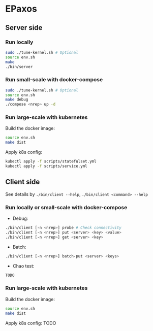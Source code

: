 # EPaxos

## Server side

### Run locally

```sh
sudo ./tune-kernel.sh # Optional
source env.sh
make
./bin/server
```

### Run small-scale with docker-compose

```sh
sudo ./tune-kernel.sh # Optional
source env.sh
make debug
./compose <nrep> up -d
```

### Run large-scale with kubernetes

Build the docker image:
```sh
source env.sh
make dist
```

Apply k8s config:
```sh
kubectl apply -f scripts/statefulset.yml
kubectl apply -f scripts/service.yml
```

## Client side

See details by `./bin/client --help`, `./bin/client <command> --help`

### Run locally or small-scale with docker-compose

- Debug:

```sh
./bin/client [-n <nrep>] probe # Check connectivity
./bin/client [-n <nrep>] put <server> <key> <value>
./bin/client [-n <nrep>] get <server> <key>
```

- Batch:

```sh
./bin/client [-n <nrep>] batch-put <server> <keys>
```

- Chao test:

```sh
TODO
```

### Run large-scale with kubernetes

Build the docker image:
```sh
source env.sh
make dist
```

Apply k8s config:
TODO
